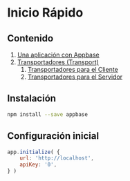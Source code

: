 # Inicio Rápido

## Contenido
1. [Una aplicación con Appbase][Appbase]
1. [Transportadores (Transport)][Transports]
    1. [Transportadores para el Cliente][Transport Client]
    2. [Transportadores para el Servidor][Transport Server]

## Instalación

```bash
npm install --save appbase
```

## Configuración inicial

```javascript
app.initialize( {
    url: 'http://localhost',
    apiKey: '0',
} )
```

[Appbase]: ./Appbase/README.md
[Transports]: ./Transport/README.md
[Transport Client]: ./Transport/TransportClient.md
[Transport Server]: ./Transport/TransportServer.md
